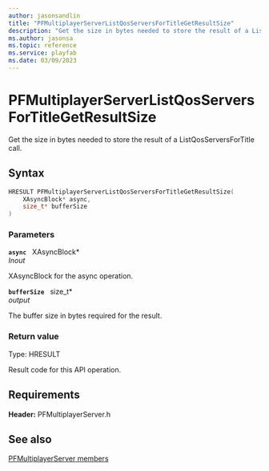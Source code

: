 ```yaml
---
author: jasonsandlin
title: "PFMultiplayerServerListQosServersForTitleGetResultSize"
description: "Get the size in bytes needed to store the result of a ListQosServersForTitle call."
ms.author: jasonsa
ms.topic: reference
ms.service: playfab
ms.date: 03/09/2023
---
```


# PFMultiplayerServerListQosServersForTitleGetResultSize  

Get the size in bytes needed to store the result of a ListQosServersForTitle call.  

## Syntax  
  
```cpp
HRESULT PFMultiplayerServerListQosServersForTitleGetResultSize(  
    XAsyncBlock* async,  
    size_t* bufferSize  
)  
```  
  
### Parameters  
  
**`async`** &nbsp; XAsyncBlock*  
*_Inout_*  
  
XAsyncBlock for the async operation.  
  
**`bufferSize`** &nbsp; size_t*  
*output*  
  
The buffer size in bytes required for the result.  
  
  
### Return value
Type: HRESULT
  
Result code for this API operation.
  
  
## Requirements  
  
**Header:** PFMultiplayerServer.h
  
## See also  
[PFMultiplayerServer members](../pfmultiplayerserver_members.md)  

  
  
